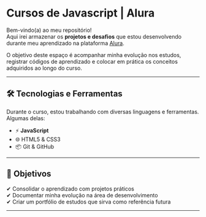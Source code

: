 # Cursos de Javascript | Alura

Bem-vindo(a) ao meu repositório!  
Aqui irei armazenar os **projetos e desafios** que estou desenvolvendo durante meu aprendizado na plataforma [Alura](https://www.alura.com.br/?srsltid=AfmBOorEgcvxyN0qGx6ZuwfoQUOe3aJ7CiA4rtMQ8wcZzl7AgGdJdFlG).  

O objetivo deste espaço é acompanhar minha evolução nos estudos, registrar códigos de aprendizado e colocar em prática os conceitos adquiridos ao longo do curso.  

---

## 🛠️ Tecnologias e Ferramentas

Durante o curso, estou trabalhando com diversas linguagens e ferramentas. Algumas delas:

- ⚡ **JavaScript**
- 🌐 HTML5 & CSS3  
- 📦 Git & GitHub  

---

## 🎯 Objetivos

✔ Consolidar o aprendizado com projetos práticos  
✔ Documentar minha evolução na área de desenvolvimento  
✔ Criar um portfólio de estudos que sirva como referência futura  

---
